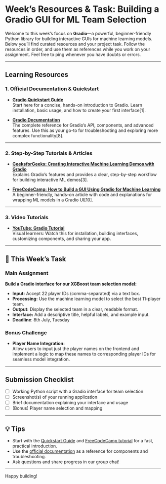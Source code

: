 # Week’s Resources & Task: Building a Gradio GUI for ML Team Selection

Welcome to this week’s focus on **Gradio**—a powerful, beginner-friendly Python library for building interactive GUIs for machine learning models. Below you’ll find curated resources and your project task. Follow the resources in order, and use them as references while you work on your assignment. Feel free to ping whenever you have doubts or errors. 

---

## Learning Resources

### 1. Official Documentation & Quickstart

- **[Gradio Quickstart Guide](https://www.gradio.app/guides/quickstart)**  
  Start here for a concise, hands-on introduction to Gradio. Learn installation, basic usage, and how to create your first interface[1].
  
- **[Gradio Documentation](https://www.gradio.app/docs)**  
  The complete reference for Gradio’s API, components, and advanced features. Use this as your go-to for troubleshooting and exploring more complex functionality[8].

---

### 2. Step-by-Step Tutorials & Articles

- **[GeeksforGeeks: Creating Interactive Machine Learning Demos with Gradio](https://www.geeksforgeeks.org/artificial-intelligence/creating-interactive-machine-learning-demos-with-gradio/)**  
  Explains Gradio’s features and provides a clear, step-by-step workflow for building interactive ML demos[3].


- **[FreeCodeCamp: How to Build a GUI Using Gradio for Machine Learning](https://www.freecodecamp.org/news/build-gui-using-gradio-for-machine-learning-models/)**  
  A beginner-friendly, hands-on article with code and explanations for wrapping ML models in a Gradio UI[10].

---

### 3. Video Tutorials

- **[YouTube: Gradio Tutorial ](https://www.youtube.com/watch?v=RiCQzBluTxU)**  
  Visual learners: Watch this for installation, building interfaces, customizing components, and sharing your app.
---

## 📝 This Week’s Task

### Main Assignment

**Build a Gradio interface for our XGBoost team selection model:**

- **Input:** Accept 22 player IDs (comma-separated) via a text box.
- **Processing:** Use the machine learning model to select the best 11-player team.
- **Output:** Display the selected team in a clear, readable format.
- **Interface:** Add a descriptive title, helpful labels, and example input.
- **Deadline**: 8th July, Tuesday

### Bonus Challenge

- **Player Name Integration:**  
 Allow users to input just the player names on the frontend and implement a logic to map these names to corresponding player IDs for seamless model integration.
---

## Submission Checklist

- [ ] Working Python script with a Gradio interface for team selection
- [ ] Screenshot(s) of your running application
- [ ] Brief documentation explaining your interface and usage
- [ ] (Bonus) Player name selection and mapping
---

## 💡 Tips
- Start with the [Quickstart Guide](https://www.gradio.app/guides/quickstart) and [FreeCodeCamp tutorial](https://www.freecodecamp.org/news/build-gui-using-gradio-for-machine-learning-models/) for a fast, practical introduction.
- Use the [official documentation](https://www.gradio.app/docs) as a reference for components and troubleshooting.
- Ask questions and share progress in our group chat!

---
Happy building!